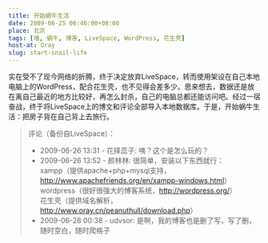 ```yaml
---
title: 开始蜗牛生活
date: 2009-06-25 06:46:00+08:00
place: 北京
tags: [墙, 蜗牛, 博客, LiveSpace, WordPress, 花生壳]
host-at: Oray
slug: start-snail-life
---
```

实在受不了现今网络的折腾，终于决定放弃LiveSpace，转而使用架设在自己本地电脑上的WordPress，配合花生壳，也不见得会差多少。思来想去，数据还是放在离自己最近的地方比较好，再怎么封杀，自己的电脑总都还能访问吧。经过一宿奋战，终于将LiveSpace上的博文和评论全部导入本地数据库。于是，开始蜗牛生活：把房子背在自己背上去旅行。

> 评论（备份自LiveSpace）：
> 
> * 2009-06-26 13:31 - 花择蕊子: 咦？这个是怎么玩的？
> * 2009-06-26 13:52 - 颜林林: 很简单，安装以下东西就行：<br>
> xampp（提供apache+php+mysql支持，<http://www.apachefriends.org/en/xampp-windows.html>）<br>
> wordpress（很好很强大的博客系统，<http://wordpress.org/>）<br>
> 花生壳（提供域名解析，<http://www.oray.cn/peanuthull/download.php>）
> * 2009-06-28 00:38 - udvsor: 是啊，我的博客也是删了写，写了删，随时空白，随时爬格子
